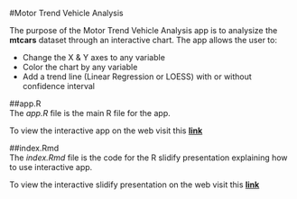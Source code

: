 #Motor Trend Vehicle Analysis

The purpose of the Motor Trend Vehicle Analysis app is to analysize the **mtcars** dataset through an interactive chart. The app allows the user to:  
* Change the X & Y axes to any variable
* Color the chart by any variable
* Add a trend line (Linear Regression or LOESS) with or without confidence interval

##app.R  
The _app.R_ file is the main R file for the app.  

To view the interactive app on the web visit this **[link](https://craigcovey.shinyapps.io/Motor_Trend_Analysis_Chart/)**

##index.Rmd  
The _index.Rmd_ file is the code for the R slidify presentation explaining how to use interactive app.  

To view the interactive slidify presentation on the web visit this **[link](https://craigcovey.github.io/Motor_Trend_Analysis_Chart/index.html)**
